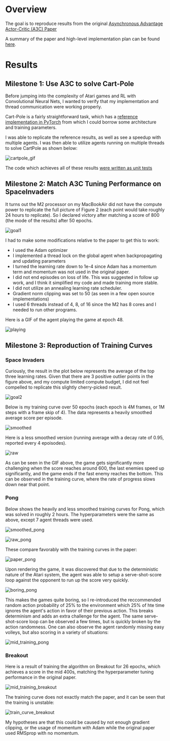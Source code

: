 
# Overview

The goal is to reproduce results from the original [Asynchronous Advantage Actor-Critic (A3C) Paper](https://arxiv.org/pdf/1602.01783.pdf)

A summary of the paper and high-level implementation plan can be found [here](./Motivation_and_Plan.md).


# Results

## Milestone 1: Use A3C to solve Cart-Pole

Before jumping into the complexity of Atari games and RL with Convolutional Neural Nets, I wanted to verify that my implementation and thread communication were working properly.

Cart-Pole is a fairly straightforward task, which has a [reference implementation in PyTorch](https://github.com/pytorch/examples/blob/main/reinforcement_learning/actor_critic.py) from which I could borrow some architecture and training parameters.

I was able to replicate the reference results, as well as see a speedup with multiple agents. I was then able to utilize agents running on multiple threads to solve CartPole as shown below:

![cartpole_gif](./assets/a3c_cart_pole.gif)

The code which achieves all of these results [were written as unit tests](../../tests/test_a3c.py)

## Milestone 2: Match A3C Tuning Performance on SpaceInvaders

It turns out the M2 processor on my MacBookAir did not have the compute power to replicate the full picture of Figure 2 (each point would take roughly 24 hours to replicate). So I declared victory after matching a score of 800 (the mode of the results) after 50 epochs.


![goal1](./assets/goal1.png)

I had to make some modifications relative to the paper to get this to work:

- I used the Adam optimizer
- I implemented a thread lock on the global agent when backpropagating and updating parameters
- I turned the learning rate down to 1e-4 since Adam has a momentum term and momentum was not used in the original paper.
- I did not end episodes on loss of life. This was suggested in follow up work, and I think it simplified my code and made training more stable.
- I did not utilize an annealing learning rate scheduler.
- Gradient norm clipping was set to 50 (as seen in a few open source implementations)
- I used 6 threads instead of 4, 8, of 16 since the M2 has 8 cores and I needed to run other programs.

Here is a GIF of the agent playing the game at epoch 48.

![playing](./assets/2024_Jan_10_H10_32_epoch48.gif)


## Milestone 3: Reproduction of Training Curves

### Space Invaders

Curiously, the result in the plot below represents the average of the top three learning rates. Given that there are 3 positive outlier points in the figure above, and my compute limited compute budget, I did not feel compelled to replicate this slightly cherry-picked result.

![goal2](./assets/goal2.png)

Below is my training curve over 50 epochs (each epoch is 4M frames, or 1M steps with a frame skip of 4). The data represents a heavily smoothed average score per episode.

![smoothed](./assets/space_invaders_adam_result.png)

Here is a less smoothed version (running average with a decay rate of 0.95, reported every 4 epoisodes).

![raw](./assets/space_invaders_adam_raw_result.png)

As can be seen in the GIF above, the game gets significantly more challenging when the score reaches around 600, the last enemies speed up significantly, and the game ends if the fast enemy reaches the bottom. This can be observed in the training curve, where the rate of progress slows down near that point.

### Pong

Below shows the heavily and less smoothed training curves for Pong, which was solved in roughly 2 hours. The hyperparameters were the same as above, except 7 agent threads were used.

![smoothed_pong](./assets/pong_training_smooth.png)

![raw_pong](./assets/pong_training_raw.png)

These compare favorably with the training curves in the paper:

![paper_pong](./assets/pong_training_curve.png)

Upon rendering the game, it was discovered that due to the deterministic nature of the Atari system, the agent was able to setup a serve-shot-score loop against the opponent to run up the score very quickly.

![boring_pong](./assets/boring_A3C_Pong_epoch30.gif)

This makes the games quite boring, so I re-introduced the reccommended random action probability of 25% to the environment which 25% of hte time ignores the agent's action in favor of their previous action. This breaks determinism and adds an extra challenge for the agent. The same serve-shot-score loop can be observed a few times, but is quickly broken by the action randomness. One can also observe the agent randomly missing easy volleys, but also scoring in a variety of situations:

![mid_training_pong](./assets/A3C_Pong_jan12_epoch12.gif)

### Breakout

Here is a result of training the algorithm on Breakout for 26 epochs, which achieves a score in the mid 400s, matching the hyperparameter tuning performance in the original paper.

![mid_training_breakout](./assets/A3C_Breakout_jan14_2_epoch26.gif)

The training curve does not exactly match the paper, and it can be seen that the training is unstable:

![train_curve_breakout](./assets/breakout_training_curve_jan14.png)

My hypotheses are that this could be caused by not enough gradient clipping, or the usage of momentum with Adam while the original paper used RMSprop with no momentum.


